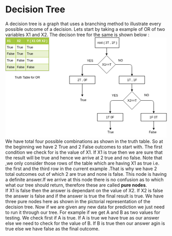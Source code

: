 # Decision Tree  
A decision tree is a graph that uses a branching method to illustrate every possible outcome of a decision. Lets start by taking a example of OR of two variables X1 and X2. The decison tree for the same is shown below :
<br>
<img src="example_OR.png">
We have total four possible combinations as shown in the truth table. So at the beginning we have 2 True and 2 False outcomes to start with. The first condition we check for is the value of X1. If X1 is true then we are sure that the result will be true and hence we arrive at 2 true and no false. Note that ,we only consider those rows of the table which are having X1 as true i.e. the first and the third row in the current example .That is why we have 2 total outcomes out of which 2 are true and none is false. This node is having a definite answer.If we arrive at this node there is no confusion as to which what our tree should return, therefore these are called <b>pure nodes</b>.<br>
If X1 is false then the answer is dependant on the value of X2. If X2 is false the answer is false and if the answer is true the final result is true. We have three pure nodes here as shown in the pictorial representation of the decision tree.
Now if we are given any new data for prediction we just need to run it through our tree. For example if we get A and B as two values for testing. We check first if A is true. If A is true we have true as our answer else we need to check for the value of B. If B is true then our answer agin is true else we have false as the final outcome.

